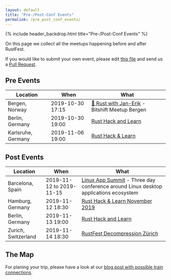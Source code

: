 ```yaml
---
layout: default
title: "Pre-/Post-Conf Events"
permalink: /pre_post_conf_events/
---
```


{% include header_backdrop.html title="Pre-/Post-Conf Events" %}

<section markdown="1">

On this page we collect all the meetups happening before and after RustFest.

If you would like to submit your own event, please edit [this file](https://github.com/RustFestEU/barcelona.rustfest.eu/blob/gh-pages/pre-post-conf-events.md) and send us a [Pull Request](https://github.com/RustFestEU/barcelona.rustfest.eu/compare).

# Pre Events

| Location |           When            |               What                |
| -------- | ------------------------- | --------------------------------- |
| Bergen, Norway | 2019-10-30 17:15 | [🦀 Rust with Jan-Erik](https://www.meetup.com/BitShift/events/265561649/) - Bitshift Meetup Bergen |
| Berlin, Germany | 2019-10-30 19:00 | [Rust Hack and Learn](https://berline.rs/2019/10/30/rust-hack-and-learn.html) |
| Karlsruhe, Germany | 2019-11-06 19:00 | [Rust Hack & Learn](https://www.meetup.com/Rust-Hack-Learn-Karlsruhe/events/265403214/) |

# Post Events

| Location |           When            |               What                |
| -------- | ------------------------- | --------------------------------- |
| Barcelona, Spain | 2019-11-12 to 2019-11-15 | [Linux App Summit](https://linuxappsummit.org/) - Three day conference around Linux desktop applications ecosystem |
| Hamburg, Germany | 2019-11-12 18:30 | [Rust Hack & Learn November 2019](https://www.meetup.com/Rust-Meetup-Hamburg/events/265899865/) |
| Berlin, Germany | 2019-11-13 19:00 | [Rust Hack and Learn](https://www.meetup.com/opentechschool-berlin/events/nxdpgryzpbrb/) |
| Zurich, Switzerland | 2019-11-14 18:30 | [RustFest Decompression Zürich](https://www.meetup.com/Rust-Zurich/events/265593126/) |

# The Map

For planing your trip, please have a look at our [blog post with possible train connections](https://blog.rustfest.eu/pre-post-conf-events-sustainable-train-travels).

<script src="https://embed.github.com/view/geojson/RustFestEU/barcelona.rustfest.eu/gh-pages/train-map.geojson"></script>


</section>
